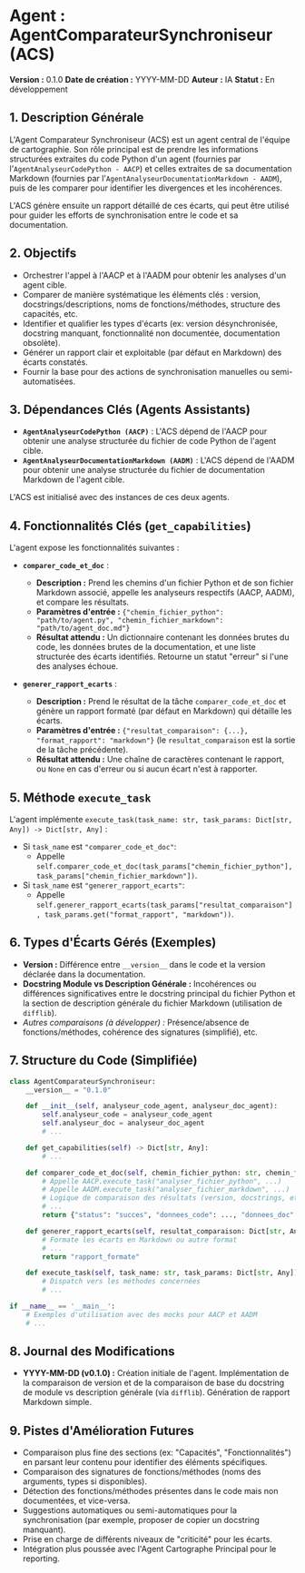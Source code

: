 # Agent : AgentComparateurSynchroniseur (ACS)

**Version :** 0.1.0
**Date de création :** YYYY-MM-DD
**Auteur :** IA
**Statut :** En développement

## 1. Description Générale

L'Agent Comparateur Synchroniseur (ACS) est un agent central de l'équipe de cartographie. Son rôle principal est de prendre les informations structurées extraites du code Python d'un agent (fournies par l'`AgentAnalyseurCodePython - AACP`) et celles extraites de sa documentation Markdown (fournies par l'`AgentAnalyseurDocumentationMarkdown - AADM`), puis de les comparer pour identifier les divergences et les incohérences.

L'ACS génère ensuite un rapport détaillé de ces écarts, qui peut être utilisé pour guider les efforts de synchronisation entre le code et sa documentation.

## 2. Objectifs

- Orchestrer l'appel à l'AACP et à l'AADM pour obtenir les analyses d'un agent cible.
- Comparer de manière systématique les éléments clés : version, docstrings/descriptions, noms de fonctions/méthodes, structure des capacités, etc.
- Identifier et qualifier les types d'écarts (ex: version désynchronisée, docstring manquant, fonctionnalité non documentée, documentation obsolète).
- Générer un rapport clair et exploitable (par défaut en Markdown) des écarts constatés.
- Fournir la base pour des actions de synchronisation manuelles ou semi-automatisées.

## 3. Dépendances Clés (Agents Assistants)

- **`AgentAnalyseurCodePython (AACP)`** : L'ACS dépend de l'AACP pour obtenir une analyse structurée du fichier de code Python de l'agent cible.
- **`AgentAnalyseurDocumentationMarkdown (AADM)`** : L'ACS dépend de l'AADM pour obtenir une analyse structurée du fichier de documentation Markdown de l'agent cible.

L'ACS est initialisé avec des instances de ces deux agents.

## 4. Fonctionnalités Clés (`get_capabilities`)

L'agent expose les fonctionnalités suivantes :

- **`comparer_code_et_doc`** :
    - **Description :** Prend les chemins d'un fichier Python et de son fichier Markdown associé, appelle les analyseurs respectifs (AACP, AADM), et compare les résultats.
    - **Paramètres d'entrée :** `{"chemin_fichier_python": "path/to/agent.py", "chemin_fichier_markdown": "path/to/agent_doc.md"}`
    - **Résultat attendu :** Un dictionnaire contenant les données brutes du code, les données brutes de la documentation, et une liste structurée des écarts identifiés. Retourne un statut "erreur" si l'une des analyses échoue.

- **`generer_rapport_ecarts`** :
    - **Description :** Prend le résultat de la tâche `comparer_code_et_doc` et génère un rapport formaté (par défaut en Markdown) qui détaille les écarts.
    - **Paramètres d'entrée :** `{"resultat_comparaison": {...}, "format_rapport": "markdown"}` (le `resultat_comparaison` est la sortie de la tâche précédente).
    - **Résultat attendu :** Une chaîne de caractères contenant le rapport, ou `None` en cas d'erreur ou si aucun écart n'est à rapporter.

## 5. Méthode `execute_task`

L'agent implémente `execute_task(task_name: str, task_params: Dict[str, Any]) -> Dict[str, Any]` :

- Si `task_name` est `"comparer_code_et_doc"`:
    - Appelle `self.comparer_code_et_doc(task_params["chemin_fichier_python"], task_params["chemin_fichier_markdown"])`.
- Si `task_name` est `"generer_rapport_ecarts"`:
    - Appelle `self.generer_rapport_ecarts(task_params["resultat_comparaison"], task_params.get("format_rapport", "markdown"))`.

## 6. Types d'Écarts Gérés (Exemples)

- **Version :** Différence entre `__version__` dans le code et la version déclarée dans la documentation.
- **Docstring Module vs Description Générale :** Incohérences ou différences significatives entre le docstring principal du fichier Python et la section de description générale du fichier Markdown (utilisation de `difflib`).
- *Autres comparaisons (à développer) :* Présence/absence de fonctions/méthodes, cohérence des signatures (simplifié), etc.

## 7. Structure du Code (Simplifiée)

```python
class AgentComparateurSynchroniseur:
    __version__ = "0.1.0"

    def __init__(self, analyseur_code_agent, analyseur_doc_agent):
        self.analyseur_code = analyseur_code_agent
        self.analyseur_doc = analyseur_doc_agent
        # ...

    def get_capabilities(self) -> Dict[str, Any]:
        # ...

    def comparer_code_et_doc(self, chemin_fichier_python: str, chemin_fichier_markdown: str) -> Dict[str, Any]:
        # Appelle AACP.execute_task("analyser_fichier_python", ...)
        # Appelle AADM.execute_task("analyser_fichier_markdown", ...)
        # Logique de comparaison des résultats (version, docstrings, etc.)
        # ...
        return {"status": "succes", "donnees_code": ..., "donnees_doc": ..., "ecarts": [...]}

    def generer_rapport_ecarts(self, resultat_comparaison: Dict[str, Any], format_rapport: str = "markdown") -> Optional[str]:
        # Formate les écarts en Markdown ou autre format
        # ...
        return "rapport_formate"

    def execute_task(self, task_name: str, task_params: Dict[str, Any]) -> Dict[str, Any]:
        # Dispatch vers les méthodes concernées
        # ...

if __name__ == '__main__':
    # Exemples d'utilisation avec des mocks pour AACP et AADM
    # ...
```

## 8. Journal des Modifications

- **YYYY-MM-DD (v0.1.0) :** Création initiale de l'agent. Implémentation de la comparaison de version et de la comparaison de base du docstring de module vs description générale (via `difflib`). Génération de rapport Markdown simple.

## 9. Pistes d'Amélioration Futures

- Comparaison plus fine des sections (ex: "Capacités", "Fonctionnalités") en parsant leur contenu pour identifier des éléments spécifiques.
- Comparaison des signatures de fonctions/méthodes (noms des arguments, types si disponibles).
- Détection des fonctions/méthodes présentes dans le code mais non documentées, et vice-versa.
- Suggestions automatiques ou semi-automatiques pour la synchronisation (par exemple, proposer de copier un docstring manquant).
- Prise en charge de différents niveaux de "criticité" pour les écarts.
- Intégration plus poussée avec l'Agent Cartographe Principal pour le reporting. 